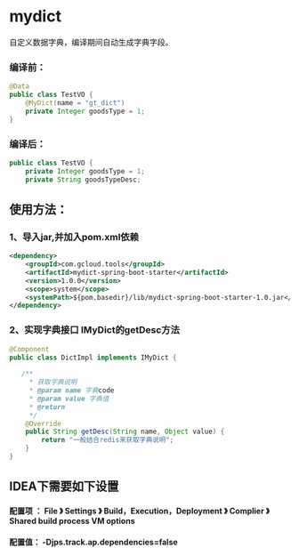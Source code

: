 # mydict
自定义数据字典，编译期间自动生成字典字段。

### 编译前：

```java
@Data
public class TestVO {
    @MyDict(name = "gt_dict")
    private Integer goodsType = 1;
}
```

### 编译后：

```java
public class TestVO {
    private Integer goodsType = 1;
    private String goodsTypeDesc;
```



## 使用方法：

### 1、导入jar,并加入pom.xml依赖

```xml
<dependency>
    <groupId>com.gcloud.tools</groupId>
    <artifactId>mydict-spring-boot-starter</artifactId>
    <version>1.0.0</version>
    <scope>system</scope>
    <systemPath>${pom.basedir}/lib/mydict-spring-boot-starter-1.0.jar</systemPath>
</dependency>
```

### 2、实现字典接口 IMyDict的getDesc方法

```java
@Component
public class DictImpl implements IMyDict {
    
   /**
     * 获取字典说明
     * @param name 字典code
     * @param value 字典值
     * @return
     */
    @Override
    public String getDesc(String name, Object value) {
        return "一般结合redis来获取字典说明";
    }
}
```



## IDEA下需要如下设置

#### 配置项 ： File 》 Settings 》 Build，Execution，Deployment 》 Complier 》Shared build process VM options  

####  配置值：  -Djps.track.ap.dependencies=false

